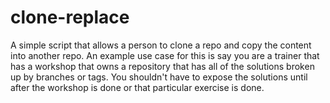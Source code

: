 # clone-replace
A simple script that allows a person to clone a repo and copy the content into another repo. An example use case for this is say you are a trainer that has a workshop that owns a repository that has all of the solutions broken up by branches or tags. You shouldn't have to expose the solutions until after the workshop is done or that particular exercise is done.
